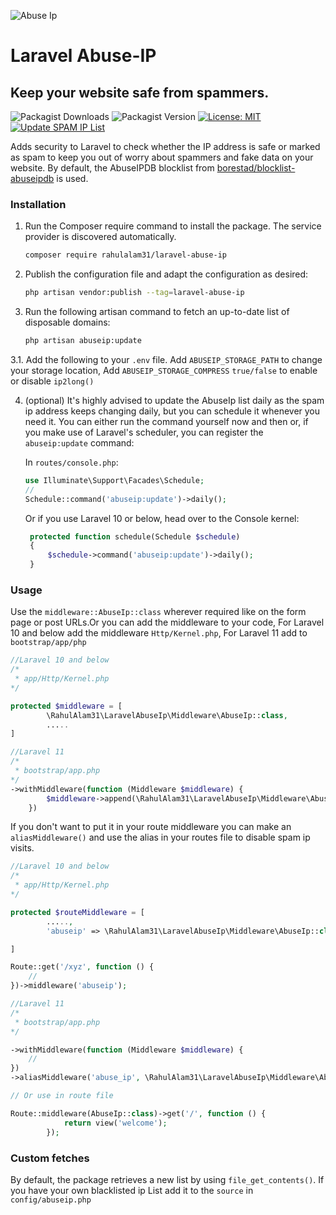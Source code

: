 ![Abuse Ip](https://github.com/user-attachments/assets/ff47c6b4-297f-4984-ae5d-1829b61bd4c6)

# Laravel Abuse-IP

## Keep your website safe from spammers.

![Packagist Downloads](https://img.shields.io/packagist/dt/rahulalam31/Laravel-Abuse-IP) ![Packagist Version](https://img.shields.io/packagist/v/rahulalam31/Laravel-Abuse-IP) [![License: MIT](https://img.shields.io/badge/License-MPL%202.0-brightgreen.svg)](https://opensource.org/license/mit) [![Update SPAM IP List](https://github.com/rahulalam31/Laravel-Abuse-IP/actions/workflows/update_spamiplist.yml/badge.svg)](https://github.com/rahulalam31/Laravel-Abuse-IP/actions/workflows/update_spamiplist.yml)

Adds security to Laravel to check whether the IP address is safe or marked as spam to keep you out of worry about spammers and fake data on your website.
By default, the AbuseIPDB blocklist from [borestad/blocklist-abuseipdb](https://github.com/borestad/blocklist-abuseipdb) is used.

### Installation

1. Run the Composer require command to install the package. The service provider is discovered automatically.

    ```bash
    composer require rahulalam31/laravel-abuse-ip
    ```

2. Publish the configuration file and adapt the configuration as desired:

    ```bash
    php artisan vendor:publish --tag=laravel-abuse-ip
    ```

3. Run the following artisan command to fetch an up-to-date list of disposable domains:

    ```bash
    php artisan abuseip:update
    ```

3.1. Add the following to your `.env` file.
Add `ABUSEIP_STORAGE_PATH` to change your storage location,
Add `ABUSEIP_STORAGE_COMPRESS` `true/false` to enable or disable `ip2long()`

4. (optional) It's highly advised to update the AbuseIp list daily as the spam ip address keeps changing daily, but you can schedule it whenever you need it. You can either run the command yourself now and then or, if you make use of Laravel's scheduler, you can register the `abuseip:update` command:

    In `routes/console.php`:

    ```php
    use Illuminate\Support\Facades\Schedule;
    //
    Schedule::command('abuseip:update')->daily();
    ```

    Or if you use Laravel 10 or below, head over to the Console kernel:

    ```php
     protected function schedule(Schedule $schedule)
     {
         $schedule->command('abuseip:update')->daily();
     }
    ```

### Usage

Use the `middleware::AbuseIp::class` wherever required like on the form page or post URLs.Or you can add the middleware to your code, For Laravel 10 and below add the middleware `Http/Kernel.php`, For Laravel 11 add to `bootstrap/app/php`

```php
//Laravel 10 and below
/*
 * app/Http/Kernel.php
*/

protected $middleware = [
        \RahulAlam31\LaravelAbuseIp\Middleware\AbuseIp::class,
        .....
]


```

```php
//Laravel 11
/*
 * bootstrap/app.php
*/
->withMiddleware(function (Middleware $middleware) {
        $middleware->append(\RahulAlam31\LaravelAbuseIp\Middleware\AbuseIp::class);
    })

```

If you don't want to put it in your route middleware you can make an `aliasMiddleware()` and use the alias in your routes file to disable spam ip visits.

```php
//Laravel 10 and below
/*
 * app/Http/Kernel.php
*/

protected $routeMiddleware = [
        .....,
        'abuseip' => \RahulAlam31\LaravelAbuseIp\Middleware\AbuseIp::class,

]

Route::get('/xyz', function () {
    //
})->middleware('abuseip');
```

```php
//Laravel 11
/*
 * bootstrap/app.php
*/

->withMiddleware(function (Middleware $middleware) {
    //
})
->aliasMiddleware('abuse_ip', \RahulAlam31\LaravelAbuseIp\Middleware\AbuseIp::class)

```

```php
// Or use in route file

Route::middleware(AbuseIp::class)->get('/', function () {
            return view('welcome');
        });

```

### Custom fetches

By default, the package retrieves a new list by using `file_get_contents()`.
If you have your own blacklisted ip List add it to the `source` in `config/abuseip.php`
